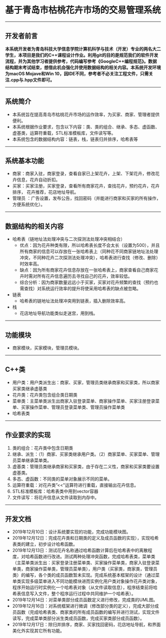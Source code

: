 # 基于青岛市枯桃花卉市场的交易管理系统
---
## 开发者前言              
**本系统开发者为青岛科技大学信息学院计算机科学与技术（开发）专业的两名大二学生，本项目是我们的C++课程设计作业。利用git的目的是规范我们的软件开发流程，并为其他学习者提供参考，代码编写参考《GoogleC++编程规范》。数据结构期末考试结束，想借此机会强化并使用数据结构的相关内容。本系统开发环境为macOS Mojave和Win 10，因IDE不同，参考者不必关注工程文件，只需关注.cpp与.hpp文件即可。**

---
## 系统简介
+ 本系统旨在提高青岛市枯桃花卉市场的运作效率，为买家、商家、管理者提供便利。
+ 本系统根据作业要求，包含以下内容：类、类的组合、继承、多态、虚函数、虚基类，运算符重载，STL标准模板库，文件读写等。
+ 本系统包含的数据结构内容：链表，栈，链表归并排序，哈希表等
---
## 系统基本功能
+ 商家：商家入驻，商家登录，查看自家已上架花卉，上架、下架花卉，修改花卉信息，花卉自动折扣。
+ 买家：买家注册，买家登录，查看所有商家花卉，查找花卉，预约花卉，花卉排序， 花卉推荐，花店地址导航。
+ 管理员 ：广告设置，发布公告，找回密码（并能进行商家和买家的所有操作，方便系统优化）。
---
## 数据结构的相关内容
+ 哈希表（链地址法处理冲突与二次探测法处理冲突相结合）
  - 优点：因为花卉种类有限，所以哈希表长度不会太长（设置为500），并且所有商家的信息可以存放在一张哈希表上（同种花不同商家链地址法处理冲突，不同种花卉二次探测法处理冲突），哈希表进行查找（修改、删除）时效率高。
  - 缺点：因为所有商家花卉信息存放在一张哈希表上，商家查看自己商家花卉时需对所有花卉信息遍历去寻找自己的花卉，效率较低。
  - 综合分析：因为商家数量远远小于买家，买家对花卉频繁的查找（预约也需查找）对系统运行效率的提升将使采用哈希表的缺点被忽略。
+ 链表
  - 哈希表的链地址法处理冲突用到链表，插入删除效率高。
+ 栈
  - 花店地址导航功能类似走迷宫，用到栈。
---
## 功能模块
+ 商家模块，买家模块，管理员模块。
---
## C++类
+ 用户类：用户类派生出：商家、买家，管理员类继承商家和买家类，所以商家买家类继承虚基类
+ 花卉类：花卉类包含组合类日期类
+ 菜单类：主菜单类派生出商家入驻登录菜单、商家操作菜单、买家注册登录菜单、买家操作菜单、管理员登录菜单类、管理员操作菜单类
+ 哈希表类
---
## 作业要求的实现
1. 类的组合：花卉类中包含日期类
2. 继承、派生：（1）商家、买家类继承用户类。（2）商家菜单、买家菜单、管理员菜单继承菜单类。
3. 虚基类：管理员类继承商家和买家类，由于存在二义性，商家和买家类要设置虚基类。
4. 多态、虚函数：不同类的菜单对象展示不同的菜单。
5. 运算符重载：对花卉类”<<"运算符进行重载，直接输出花卉信息。
6. STL标准模板库：哈希表类中用到vector容器
7. 文件读写：将花卉信息从文件读取到内存中。
---
## 开发文档
+ 2019年12月10日：设计系统要实现的功能，完成功能模块图。
+ 2019年12月12日：完成花卉类和日期类的定义及成员函数的实现），实现哈希表类的建立，初步设计哈希函数。
+ 2019年12月13日：测试花卉名称通过哈希函数计算后在哈希表中的离散程度，对哈希函数进行改进。测试两种处理冲突函数，完成哈希表类，菜单类（主菜单类派生出：买家登录注册菜单类、买家操作菜单类，商家入驻登录菜单类，商家操作菜单类，管理员菜单类），用户类（买家类，商家类，管理员类）的编写，各个类的成员函数暂未实现。完成系统基本框架的设计（通过菜单类实现多级菜单进入不同功能模块进而实例化用户类对象操作花卉类对象，程序开始运行时实例化一个哈希表对象（从文件读取信息），程序结束前将哈希表信息写入文件，整个程序运行过程中共同维护一个哈希表）。
+ 2019年12月14日：对菜单类部分成员函数定义进行修改，完成类的UML图。
+ 2019年12月16日：对系统框架进行微调（修改部分类的定义），完成大部分成员函数（完成哈希表类、商家类的所有成员函数的编写并进行测试，实现文件读写，完成菜单类部分派生类成员函数，完成买家类部分成员函数）。
+ 2019年12月17日：除归并排序，商家、买家找回密码，花店地址导航，和界面美化外实现其它所有功能。
